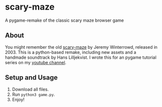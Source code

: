 # scary-maze
A pygame-remake of the classic scary maze browser game

## About

You might remember the old [scary-maze](https://www.youtube.com/watch?v=469zNXTCHdk) by Jeremy Winterrowd, released in 2003. This is a python-based remake, including new assets and a handmade soundtrack by Hans Lilljekvist. I wrote this for an pygame tutorial series on my [youtube channel](https://www.youtube.com/channel/UC0faHRYVxDn7chW573SSh8A).

## Setup and Usage

1. Download all files. 
2. Run `python3 game.py`. 
3. Enjoy!

